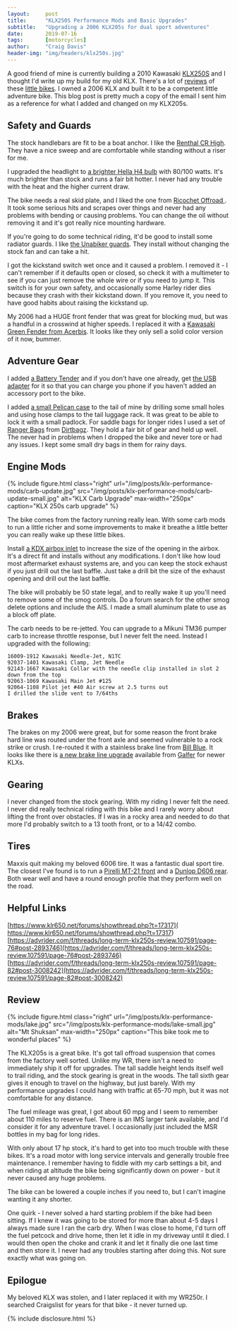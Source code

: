 ```yaml
---
layout:     post
title:      "KLX250S Performance Mods and Basic Upgrades"
subtitle:   "Upgrading a 2006 KLX205s for dual sport adventures"
date:       2019-07-16
tags:       [motorcycles]
author:     "Craig Davis"
header-img: "img/headers/klx250s.jpg"
---
```


A good friend of mine is currently building a 2010 Kawasaki [KLX250S](https://www.kawasaki.com/Products/2020-KLX250) and I thought I'd write up my build for my old KLX. There's a lot of [reviews](https://dirtbikemagazine.com/kawasaki-klx250-dual-sport-full-test/) of these [little bikes](https://rideexpeditions.com/honda-crf-250l-vs-kawasaki-klx-250s/). I owned a 2006 KLX and built it to be a competent little adventure bike. This blog post is pretty much a copy of the email I sent him as a reference for what I added and changed on my KLX205s.

## Safety and Guards

The stock handlebars are fit to be a boat anchor. I like the [Renthal CR High](https://www.renthal.com/shop/mx-products/handlebars/se-handlebars/mx-se-handlebars?product_id=1999). They have a nice sweep and are comfortable while standing without a riser for me.

I upgraded the headlight to [a brighter Hella H4 bulb](https://amzn.to/2XL0Qrk) with 80/100 watts. It's much brighter than stock and runs a fair bit hotter. I never had any trouble with the heat and the higher current draw.

The bike needs a real skid plate, and I liked the one from [Ricochet Offroad ](https://ricochetoffroad.com/products/kawasaki-klx250-aluminum-skid-plate?variant=165232640003). It took some serious hits and scrapes over things and never had any problems with bending or causing problems. You can change the oil without removing it and it's got really nice mounting hardware.

If you're going to do some technical riding, it'd be good to install some radiator guards. I like [the Unabiker guards](https://www.unabiker.com/products/kklx09250s). They install without changing the stock fan and can take a hit.

I got the kickstand switch wet once and it caused a problem. I removed it - I can't remember if it defaults open or closed, so check it with a multimeter to see if you can just remove the whole wire or if you need to jump it. This switch is for your own safety, and occasionally some Harley rider dies because they crash with their kickstand down. If you remove it, you need to have good habits about raising the kickstand up.

My 2006 had a HUGE front fender that was great for blocking mud, but was a handful in a crosswind at higher speeds. I replaced it with a [Kawasaki Green Fender from Acerbis](http://www.acerbis.it/motorsport/en/product/plastics/front-fenders/0008033#a_page). It looks like they only sell a solid color version of it now, bummer.


## Adventure Gear

I added [a Battery Tender](https://amzn.to/2SnzpOm) and if you don't have one already, get [the USB adapter](https://amzn.to/2XHr4uC) for it so that you can charge you phone if you haven't added an accessory port to the bike.

I added [a small Pelican case](https://amzn.to/2Sn7GNx) to  the tail of mine by drilling some small holes and using hose clamps to the tail luggage rack. It was great to be able to lock it with a small padlock. For saddle bags for longer rides I used a set of [Ranger Bags](https://ridermagazine.com/2015/02/03/dirt-bagz-ranger-saddlebags-review/) from [Dirtbagz](http://www.dbzproducts.com/). They hold a fair bit of gear and held up well. The never had in problems when I dropped the bike and never tore or had any issues. I kept some small dry bags in them for rainy days.


## Engine Mods

{% include figure.html
    class="right"
    url="/img/posts/klx-performance-mods/carb-update.jpg"
    src="/img/posts/klx-performance-mods/carb-update-small.jpg"
    alt="KLX Carb Upgrade"
    max-width="250px"
    caption="KLX 250s carb upgrade"
%}

The bike comes from the factory running really lean. With some carb mods to run a little richer and some improvements to make it breathe a little better you can really wake up these little bikes.

Install [a KDX airbox inlet](https://amzn.to/2XGtOZ8) to increase the size of the opening in the airbox. It's a direct fit and installs without any modifications. I don't like how loud most aftermarket exhaust systems are, and you can keep the stock exhaust if you just drill out the last baffle. Just take a drill bit the size of the exhaust opening and drill out the last baffle.

The bike will probably be 50 state legal, and to really wake it up you'll need to remove some of the smog controls. Do a forum search for the other smog delete options and include the AIS. I made a small aluminum plate to use as a block off plate.

The carb needs to be re-jetted. You can upgrade to a Mikuni TM36 pumper carb to increase throttle response, but I never felt the need. Instead I upgraded with the following:

```
16009-1912 Kawasaki Needle-Jet, N1TC 
92037-1401 Kawasaki Clamp, Jet Needle 
92143-1667 Kawasaki Collar with the needle clip installed in slot 2 down from the top
92063-1069 Kawasaki Main Jet #125
92064-1108 Pilot jet #40 Air screw at 2.5 turns out
I drilled the slide vent to 7/64ths
```


## Brakes

The brakes on my 2006 were great, but for some reason the front brake hard line was routed under the front axle and seemed vulnerable to a rock strike or crush. I re-routed it with a stainless brake line from [Bill Blue](http://bandbcyclerestoration.com/). It looks like there is [a new brake line upgrade](https://amzn.to/2Smx0mX) available from [Galfer](https://galferusa.com/) for newer KLXs.


## Gearing

I never changed from the stock gearing. With my riding I never felt the need. I never did really technical riding with this bike and I rarely worry about lifting the front over obstacles. If I was in a rocky area and needed to do that more I'd probably switch to a 13 tooth front, or to a 14/42 combo.

## Tires

Maxxis quit making my beloved 6006 tire. It was a fantastic dual sport tire. The closest I've found is to run a [Pirelli MT-21 front](https://www.revzilla.com/motorcycle/pirelli-mt21-rallycross-tires) and a [Dunlop D606 rear](https://www.revzilla.com/motorcycle/dunlop-d606-dual-sport-tires). Both wear well and have a round enough profile that they perform well on the road.

## Helpful Links

[https://www.klr650.net/forums/showthread.php?t=17317](
https://www.klr650.net/forums/showthread.php?t=17317)  
[https://advrider.com/f/threads/long-term-klx250s-review.107591/page-76#post-2893746](https://advrider.com/f/threads/long-term-klx250s-review.107591/page-76#post-2893746)  
[https://advrider.com/f/threads/long-term-klx250s-review.107591/page-82#post-3008242](https://advrider.com/f/threads/long-term-klx250s-review.107591/page-82#post-3008242)

## Review

{% include figure.html
    class="right"
    url="/img/posts/klx-performance-mods/lake.jpg"
    src="/img/posts/klx-performance-mods/lake-small.jpg"
    alt="Mt Shuksan"
    max-width="250px"
    caption="This bike took me to wonderful places"
%}

The KLX205s is a great bike. It's got tall offroad suspension that comes from the factory well sorted. Unlike my WR, there isn't a need to immediately ship it off for upgrades. The tall saddle height lends itself well to trail riding, and the stock gearing is great in the woods. The tall sixth gear gives it enough to travel on the highway, but just barely. With my performance upgrades I could hang with traffic at 65-70 mph, but it was not comfortable for any distance.

The fuel mileage was great, I got about 60 mpg and I seem to remember about 110 miles to reserve fuel. There is an IMS larger tank available, and I'd consider it for any adventure travel. I occasionally just included the MSR bottles in my bag for long rides.

With only about 17 hp stock, it's hard to get into too much trouble with these bikes. It's a road motor with long service intervals and generally trouble free maintenance. I remember having to fiddle with my carb settings a bit, and when riding at altitude the bike being significantly down on power - but it never caused any huge problems.

The bike can be lowered a couple inches if you need to, but I can't imagine wanting it any shorter.

One quirk - I never solved a hard starting problem if the bike had been sitting. If I knew it was going to be stored for more than about 4-5 days I always made sure I ran the carb dry. When I was close to home, I'd turn off the fuel petcock and drive home, then let it idle in my driveway until it died. I would then open the choke and crank it and let it finally die one last time and then store it. I never had any troubles starting after doing this. Not sure exactly what was going on.

## Epilogue

My beloved KLX was stolen, and I later replaced it with my WR250r. I searched Craigslist for years for that bike - it never turned up.


{% include disclosure.html %}
